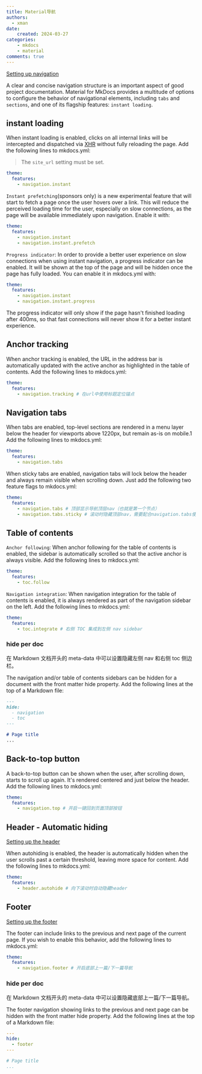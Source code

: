 ```yaml
---
title: Material导航
authors:
  - xman
date:
    created: 2024-03-27
categories:
    - mkdocs
    - material
comments: true
---
```


[Setting up navigation](https://squidfunk.github.io/mkdocs-material/setup/setting-up-navigation/)

A clear and concise navigation structure is an important aspect of good project documentation. Material for MkDocs provides a multitude of options to configure the behavior of navigational elements, including `tabs` and `sections`, and one of its flagship features: `instant loading`.

<!-- more -->

## instant loading

When instant loading is enabled, clicks on all internal links will be intercepted and dispatched via [XHR](https://developer.mozilla.org/en-US/docs/Web/API/XMLHttpRequest) without fully reloading the page. Add the following lines to mkdocs.yml:

> The `site_url` setting must be set.

```YAML
theme:
  features:
    - navigation.instant
```

`Instant prefetching`(sponsors only) is a new experimental feature that will start to fetch a page once the user hovers over a link. This will reduce the perceived loading time for the user, especially on slow connections, as the page will be available immediately upon navigation. Enable it with:

```YAML
theme:
  features:
    - navigation.instant
    - navigation.instant.prefetch
```

`Progress indicator`: In order to provide a better user experience on slow connections when using instant navigation, a progress indicator can be enabled. It will be shown at the top of the page and will be hidden once the page has fully loaded. You can enable it in mkdocs.yml with:

```YAML
theme:
  features:
    - navigation.instant
    - navigation.instant.progress
```

The progress indicator will only show if the page hasn't finished loading after 400ms, so that fast connections will never show it for a better instant experience.

## Anchor tracking

When anchor tracking is enabled, the URL in the address bar is automatically updated with the active anchor as highlighted in the table of contents. Add the following lines to mkdocs.yml:

```YAML
theme:
  features:
    - navigation.tracking # 在url中使用标题定位锚点
```

## Navigation tabs

When tabs are enabled, top-level sections are rendered in a menu layer below the header for viewports above 1220px, but remain as-is on mobile.1 Add the following lines to mkdocs.yml:

```YAML
theme:
  features:
    - navigation.tabs
```

When sticky tabs are enabled, navigation tabs will lock below the header and always remain visible when scrolling down. Just add the following two feature flags to mkdocs.yml:

```YAML
theme:
  features:
    - navigation.tabs # 顶部显示导航顶层nav（也就是第一个节点）
    - navigation.tabs.sticky # 滚动时隐藏顶部nav，需要配合navigation.tabs使用
```

## Table of contents

`Anchor following`: When anchor following for the table of contents is enabled, the sidebar is automatically scrolled so that the active anchor is always visible. Add the following lines to mkdocs.yml:

```YAML
theme:
  features:
    - toc.follow
```

`Navigation integration`: When navigation integration for the table of contents is enabled, it is always rendered as part of the navigation sidebar on the left. Add the following lines to mkdocs.yml:

```YAML
theme:
  features:
    - toc.integrate # 右侧 TOC 集成到左侧 nav sidebar
```

### hide per doc

在 Markdown 文档开头的 meta-data 中可以设置隐藏左侧 nav 和右侧 toc 侧边栏。

The navigation and/or table of contents sidebars can be hidden for a document with the front matter hide property. Add the following lines at the top of a Markdown file:

```Markdown
---
hide:
  - navigation
  - toc
---

# Page title
...

```

## Back-to-top button

A back-to-top button can be shown when the user, after scrolling down, starts to scroll up again. It's rendered centered and just below the header. Add the following lines to mkdocs.yml:

```YAML
theme:
  features:
    - navigation.top # 开启一键回到页面顶部按钮
```

## Header - Automatic hiding

[Setting up the header](https://squidfunk.github.io/mkdocs-material/setup/setting-up-the-header/)

When autohiding is enabled, the header is automatically hidden when the user scrolls past a certain threshold, leaving more space for content. Add the following lines to mkdocs.yml:

```YAML
theme:
  features:
    - header.autohide # 向下滚动时自动隐藏header
```

## Footer

[Setting up the footer](https://squidfunk.github.io/mkdocs-material/setup/setting-up-the-footer/)

The footer can include links to the previous and next page of the current page. If you wish to enable this behavior, add the following lines to mkdocs.yml:

```YAML
theme:
  features:
    - navigation.footer # 开启底部上一篇/下一篇导航
```

### hide per doc

在 Markdown 文档开头的 meta-data 中可以设置隐藏底部上一篇/下一篇导航。

The footer navigation showing links to the previous and next page can be hidden with the front matter hide property. Add the following lines at the top of a Markdown file:

```YAML
---
hide:
  - footer
---

# Page title
...

```
